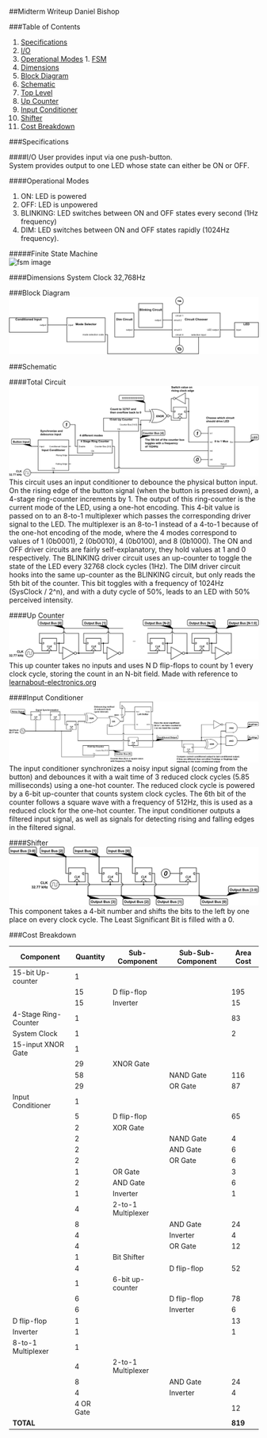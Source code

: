 ##Midterm Writeup
Daniel Bishop

###Table of Contents
1. [Specifications](#specifications)
  1. [I/O](#io)
  2. [Operational Modes](#operational-modes)
    1. [FSM](#finite-state-machine)
  3. [Dimensions](#dimensions)
2. [Block Diagram](#block-diagram)
3. [Schematic](#schematic)
  1. [Top Level](#total-circuit)
  2. [Up Counter](#up-counter)
  3. [Input Conditioner](#input-conditioner)
  4. [Shifter](#shifter)
4. [Cost Breakdown](#cost-breakdown)

###Specifications

####I/O
User provides input via one push-button.  
System provides output to one LED whose state can either be ON or OFF.

####Operational Modes
1. ON: LED is powered
2. OFF: LED is unpowered
3. BLINKING: LED switches between ON and OFF states every second (1Hz frequency)
4. DIM: LED switches between ON and OFF states rapidly (1024Hz frequency).  

#####Finite State Machine  
![fsm image](http://i.imgur.com/S7b8XpO.png)  

####Dimensions
System Clock 32,768Hz

###Block Diagram
![block diagram image](block-diagram.png)

###Schematic  

####Total Circuit  
![schematic high level](schematic.png)
This circuit uses an input conditioner to debounce the physical button input. On the rising edge of the button signal (when the button is pressed down), a 4-stage ring-counter increments by 1. The output of this ring-counter is the current mode of the LED, using a one-hot encoding. This 4-bit value is passed on to an 8-to-1 multiplexer which passes the corresponding driver signal to the LED. The multiplexer is an 8-to-1 instead of a 4-to-1 because of the one-hot encoding of the mode, where the 4 modes correspond to values of 1 (0b0001), 2 (0b0010), 4 (0b0100), and 8 (0b1000). The ON and OFF driver circuits are fairly self-explanatory, they hold values at 1 and 0 respectively. The BLINKING driver circuit uses an up-counter to toggle the state of the LED every 32768 clock cycles (1Hz). The DIM driver circuit hooks into the same up-counter as the BLINKING circuit, but only reads the 5th bit of the counter. This bit toggles with a frequency of 1024Hz (SysClock / 2^n), and with a duty cycle of 50%, leads to an LED with 50% perceived intensity.

####Up Counter
![schematic counter](up-counter.png)
This up counter takes no inputs and uses N D flip-flops to count by 1 every clock cycle, storing the count in an N-bit field.
Made with reference to [learnabout-electronics.org](http://www.learnabout-electronics.org/Digitcal/dig56.php)

####Input Conditioner  
![schematic input conditioner](input-conditioner.png)
The input conditioner synchronizes a noisy input signal (coming from the button) and debounces it with a wait time of 3 reduced clock cycles (5.85 milliseconds) using a one-hot counter. The reduced clock cycle is powered by a 6-bit up-counter that counts system clock cycles. The 6th bit of the counter follows a square wave with a frequency of 512Hz, this is used as a reduced clock for the one-hot counter. The input conditioner outputs a filtered input signal, as well as signals for detecting rising and falling edges in the filtered signal.

####Shifter  
![schematic shifter](left-shifter.png)
This component takes a 4-bit number and shifts the bits to the left by one place on every clock cycle. The Least Significant Bit is filled with a 0.

###Cost Breakdown  

| Component            | Quantity  | Sub-Component      | Sub-Sub-Component | Area Cost |
|----------------------|-----------|--------------------|-------------------|-----------|
| 15-bit Up-counter    | 1         |                    |                   |           |
|                      | 15        | D flip-flop        |                   | 195       |
|                      | 15        | Inverter           |                   | 15        |
| 4-Stage Ring-Counter | 1         |                    |                   | 83        |
| System Clock         | 1         |                    |                   | 2         |
| 15-input XNOR Gate   | 1         |                    |                   |           |
|                      | 29        | XNOR Gate          |                   |           |
|                      | 58        |                    | NAND Gate         | 116       |
|                      | 29        |                    | OR Gate           | 87        |
| Input Conditioner    | 1         |                    |                   |           |
|                      | 5         | D flip-flop        |                   | 65        |
|                      | 2         | XOR Gate           |                   |           |
|                      | 2         |                    | NAND Gate         | 4         |
|                      | 2         |                    | AND Gate          | 6         |
|                      | 2         |                    | OR Gate           | 6         |
|                      | 1         | OR Gate            |                   | 3         |
|                      | 2         | AND Gate           |                   | 6         |
|                      | 1         | Inverter           |                   | 1         |
|                      | 4         | 2-to-1 Multiplexer |                   |           |
|                      | 8         |                    | AND Gate          | 24        |
|                      | 4         |                    | Inverter          | 4         |
|                      | 4         |                    | OR Gate           | 12        |
|                      | 1         | Bit Shifter        |                   |           |
|                      | 4         |                    | D flip-flop       | 52        |
|                      | 1         | 6-bit up-counter   |                   |           |
|                      | 6         |                    | D flip-flop       | 78        |
|                      | 6         |                    | Inverter          | 6         |
| D flip-flop          | 1         |                    |                   | 13        |
| Inverter             | 1         |                    |                   | 1         |
| 8-to-1 Multiplexer   | 1         |                    |                   |           |
|                      | 4         | 2-to-1 Multiplexer |                   |           |
|                      | 8         |                    | AND Gate          | 24        |
|                      | 4         |                    | Inverter          | 4         |
|                      | 4 OR Gate |                    |                   | 12        |
| **TOTAL**            |           |                    |                   | **819**   |